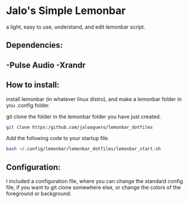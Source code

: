 # Jalo's Simple Lemonbar
 a light, easy to use, understand, and edit lemonbar script.

## Dependencies:
  -Pulse Audio
  -Xrandr
  -

 ## How to install:
 install lemonbar (in whatever linux distro), and make a lemonbar folder in you .config folder.
 
 git clone the folder in the lemonbar folder you have just created. 

```bash
git clone https:/github.com/jaloaguero/lemonbar_dotfiles
```
 
 
 Add the following code to your startup file.
 
 
```bash
bash ~/.config/lemonbar/lemonbar_dotfiles/lemonbar_start.sh
```

## Configuration:

I included a configuration file, where you can change the standard config file, if you want to git clone somewhere else, or change the colors of the foreground or background.
